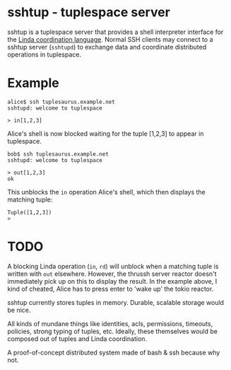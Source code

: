 # sshtup - tuplespace server

sshtup is a tuplespace server that provides a shell interpreter interface for
the [Linda coordination language](https://en.wikipedia.org/wiki/Linda_(coordination_language)).
Normal SSH clients may connect to a sshtup server (`sshtupd`) to exchange data
and coordinate distributed operations in tuplespace.

# Example

```
alice$ ssh tuplesaurus.example.net
sshtupd: welcome to tuplespace

> in[1,2,3]
```

Alice's shell is now blocked waiting for the tuple [1,2,3] to appear in tuplespace.

```
bob$ ssh tuplesaurus.example.net
sshtupd: welcome to tuplespace

> out[1,2,3]
ok
```

This unblocks the `in` operation Alice's shell, which then displays the matching tuple:

```
Tuple([1,2,3])
> 
```

# TODO

A blocking Linda operation (`in`, `rd`) will unblock when a matching tuple is
written with `out` elsewhere. However, the thrussh server reactor doesn't
immediately pick up on this to display the result. In the example above, I kind
of cheated, Alice has to press enter to 'wake up' the tokio reactor.

sshtup currently stores tuples in memory. Durable, scalable storage would be nice.

All kinds of mundane things like identities, acls, permissions, timeouts,
policies, strong typing of tuples, etc. Ideally, these themselves would be
composed out of tuples and Linda coordination.

A proof-of-concept distributed system made of bash & ssh because why not.

